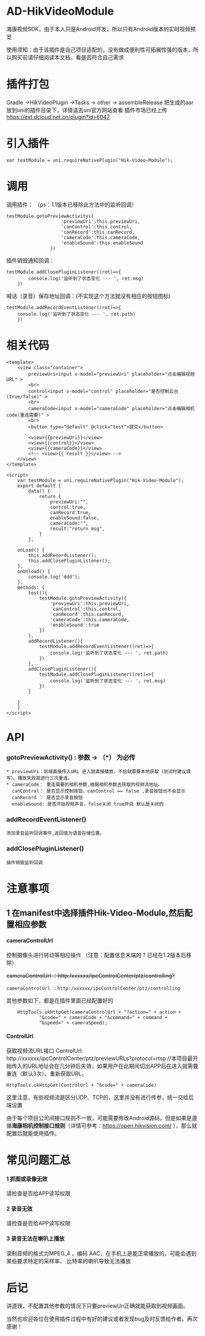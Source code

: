 # AD-HikVideoModule

海康视频SDK，由于本人只是Android开发，所以只有Android版本的实时视频预览

使用须知：由于该插件是自己项目适配的，没有做成便利性可拓展性强的版本，所以购买前请仔细阅读本文档，看是否符合自己需求


# 插件打包

  Gradle ->HikVideoPlugin ->Tasks -> other -> assembleRelease
  把生成的aar放到uni的插件目录下，详情请去uni官方网站查看
  插件市场已经上传 https://ext.dcloud.net.cn/plugin?id=6047



# 引入插件

    var testModule = uni.requireNativePlugin("Hik-Video-Module");
# 调用

调用插件：  （ps：1.1版本已移除此方法中的监听回调）

    testModule.gotoPreviewActivity({
        				'previewUri':this.previewUri,
    					'canControl':this.control,
    					'canRecord':this.canRecord,
    					'cameraCode':this.cameraCode,
    					'enableSound':this.enableSound
    				})
插件销毁通知回调：

    testModule.addClosePluginListener((ret)=>{
            console.log('监听到了状态变化 --- ', ret.msg) 
        })
喊话（录音）保存地址回调：(不实现这个方法就没有相应的按钮图标)

    testModule.addRecordEventListener((ret)=>{
        console.log('监听到了状态变化 --- ', ret.path) 
        })
	
# 相关代码  

    <template>
        <view class="container">
            previewUri<input v-model="previewUri" placeholder="点击编辑视频URL" >
            <br>
    		control<input v-model="control" placeholder="是否控制云台(true/false)" >
    		<br>
    		cameraCode<input v-model="cameraCode" placeholder="点击编辑相机code(重连需要)" >
    		<br>
            <button type="default" @click="test">提交</button>
    		
            <view>{{previewUri}}</view>
    		<view>{{control}}</view>
    		<view>{{cameraCode}}</view>
            <!-- <view>{{ result }}</view> -->
        </view>
    </template>
    
    <script>
        var testModule = uni.requireNativePlugin("Hik-Video-Module");
        export default {
            data() {
                return {
                    previewUri:"",
                    control:true,
    				canRecord:true,
    				enableSound:false,
    				cameraCode:"",
                    result:"return msg",
                }
            },
            
        onLoad() {
			this.addRecordListener();
			this.addClosePluginListener();
		},
		onUnload() {
			console.log('ddd');
		},
        methods: {
			test(){
				testModule.gotoPreviewActivity({
					'previewUri':this.previewUri,
					'canControl':this.control,
					'canRecord':this.canRecord,
					'cameraCode':this.cameraCode,
					'enableSound':true
				})
			},
			addRecordListener(){
				testModule.addRecordEventListener((ret)=>{
					console.log('监听到了状态变化 --- ', ret.path) 
				})
			},
			addClosePluginListener(){
				testModule.addClosePluginListener((ret)=>{
					console.log('监听到了状态变化 --- ', ret.msg) 
				})
			}
			
        }
        }
    </script>


    				
# API  

### gotoPreviewActivity() :  参数 -> （*） 为必传

    * previewUri：前端直接传入URL 进入就直接播放，不给就需要本地获取（测试时建议填写）。播放失败就进行三次重连，
    * cameraCode： 重连需要的相机参数,根据相机参数去获取的视频流地址。
      canControl： 是否显示控制按钮，canControl == false ,录音按钮也不会显示
      canRecord ： 是否显示录音按钮
      enableSound: 是否开始视频声音，false关闭 true开启 默认是关闭的 

### addRecordEventListener()

    添加录音监听回调事件,返回值为语音存储位置。
    
### addClosePluginListener() 

    插件销毁监听回调


# 注意事项

## 1 在manifest中选择插件Hik-Video-Module,然后配置相应参数  

#### cameraControlUrl 
控制摄像头进行转动等相应操作 （注意：配置信息末端的 ? 已经在1.2版本后移除）


~~cameraControlUrl ：http:/xxxxxx/ipcControlCenter/ptz/controlling?~~

    cameraControlUrl ：http:/xxxxxx/ipcControlCenter/ptz/controlling
其他参数如下，都是在插件里面已经配置好的

        HttpTools.okHttpGet(cameraControlUrl + "?action=" + action +
                "&code=" + cameraCode + "&command=" + command +
                "&speed=" + cameraSpeed);

#### ControlUrl
获取视频流URL接口
    ControlUrl: http://xxxxxx/ipcControlCenter/ptz/previewURLs?protocol=rtsp //本项目最开始传入的URL地址会在几分钟后失效，如果用户在此期间切出APP后在进入就需要重连（默认3次），重新获取URL。

    HttpTools.okHttpGet(ControlUrl + "&code=" + cameraCode) 
    
这里注意，有些视频流是区分UDP、TCP的，这里并没有进行传参，统一交给后端设置

由于每个项目公司间接口规则不一致，可能需要修改Android源码，但是如果是遵循**海康相机控制接口规则**（详情可参考：https://open.hikvision.com/ ），那么就配置后就能使用插件。

# 常见问题汇总
#### 1 抓图或录像无效
请检查是否给APP读写权限
#### 2 录音无效
请检查是否给APP读写权限
#### 3 录音无法在喇叭上播放
录制音频的格式为MPEG_4 ，编码 AAC，在手机上是能正常播放的，可能会遇到某些要求特定的采样率、 比特率的喇叭导致无法播放


# 后记  
 
讲道理，不配置其他参数的情况下只要previewUri正确就能获取到视频画面。  


当然也欢迎各位在使用插件过程中有好的建议或者发现bug及时反馈给作者。再次感谢！
